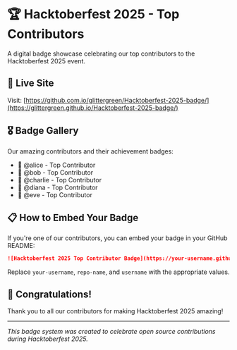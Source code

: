 # 🏆 Hacktoberfest 2025 - Top Contributors

A digital badge showcase celebrating our top contributors to the Hacktoberfest 2025 event.

## 🌟 Live Site

Visit: [https://github.com.io/glittergreen/Hacktoberfest-2025-badge/](https://glittergreen.github.io/Hacktoberfest-2025-badge/)

## 🎖️ Badge Gallery

Our amazing contributors and their achievement badges:

- 🥇 @alice - Top Contributor
- 🥈 @bob - Top Contributor  
- 🥉 @charlie - Top Contributor
- 🏅 @diana - Top Contributor
- 🎯 @eve - Top Contributor

## 📋 How to Embed Your Badge

If you're one of our contributors, you can embed your badge in your GitHub README:

```markdown
![Hacktoberfest 2025 Top Contributor Badge](https://your-username.github.io/repo-name/badges/badge-username.svg)
```

Replace `your-username`, `repo-name`, and `username` with the appropriate values.

## 🎉 Congratulations!

Thank you to all our contributors for making Hacktoberfest 2025 amazing! 

---

*This badge system was created to celebrate open source contributions during Hacktoberfest 2025.*
